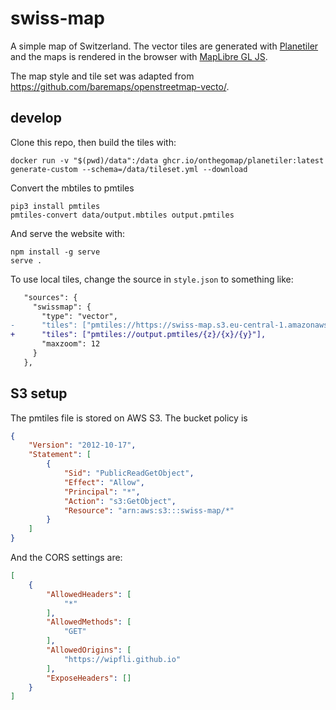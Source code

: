# swiss-map
A simple map of Switzerland. The vector tiles are generated with [Planetiler](https://github.com/onthegomap/planetiler) and the maps is rendered in the browser with [MapLibre GL JS](https://github.com/maplibre/maplibre-gl-js).

The map style and tile set was adapted from https://github.com/baremaps/openstreetmap-vecto/.

## develop

Clone this repo, then build the tiles with:

```
docker run -v "$(pwd)/data":/data ghcr.io/onthegomap/planetiler:latest generate-custom --schema=/data/tileset.yml --download
```

Convert the mbtiles to pmtiles

```
pip3 install pmtiles
pmtiles-convert data/output.mbtiles output.pmtiles
```

And serve the website with:

```
npm install -g serve
serve .
```

To use local tiles, change the source in `style.json` to something like:

```diff
   "sources": {
     "swissmap": {
       "type": "vector",
-      "tiles": ["pmtiles://https://swiss-map.s3.eu-central-1.amazonaws.com/output.pmtiles/{z}/{x}/{y}"],
+      "tiles": ["pmtiles://output.pmtiles/{z}/{x}/{y}"],
       "maxzoom": 12
     }
   },
```

## S3 setup

The pmtiles file is stored on AWS S3. The bucket policy is

```json
{
    "Version": "2012-10-17",
    "Statement": [
        {
            "Sid": "PublicReadGetObject",
            "Effect": "Allow",
            "Principal": "*",
            "Action": "s3:GetObject",
            "Resource": "arn:aws:s3:::swiss-map/*"
        }
    ]
}
```

And the CORS settings are:

```json
[
    {
        "AllowedHeaders": [
            "*"
        ],
        "AllowedMethods": [
            "GET"
        ],
        "AllowedOrigins": [
            "https://wipfli.github.io"
        ],
        "ExposeHeaders": []
    }
]
``` 
